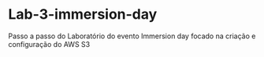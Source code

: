 # Lab-3-immersion-day
Passo a passo do Laboratório do evento Immersion day focado na criação e configuração do AWS S3
